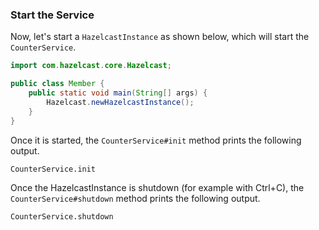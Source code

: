 
### Start the Service

Now, let's start a `HazelcastInstance` as shown below, which will start the `CounterService`.


```java
import com.hazelcast.core.Hazelcast;

public class Member {
    public static void main(String[] args) {
        Hazelcast.newHazelcastInstance();
    }
}
```

Once it is started, the `CounterService#init` method prints the following output.

`CounterService.init`

Once the HazelcastInstance is shutdown (for example with Ctrl+C), the `CounterService#shutdown` method prints the following output.

`CounterService.shutdown`

